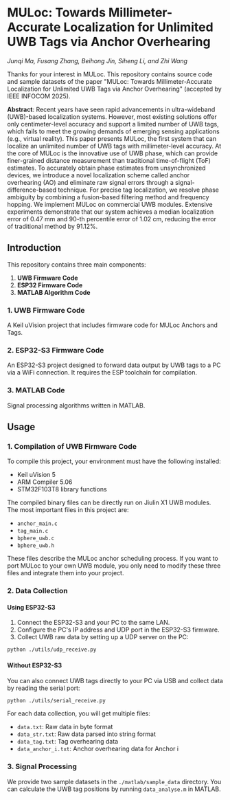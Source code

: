 # MULoc: Towards Millimeter-Accurate Localization for Unlimited UWB Tags via Anchor Overhearing

*Junqi Ma, Fusang Zhang, Beihong Jin, Siheng Li, and Zhi Wang*

Thanks for your interest in MULoc. This repository contains source code and sample datasets of the paper "MULoc: Towards Millimeter-Accurate Localization for Unlimited UWB Tags via Anchor Overhearing" (accepted by IEEE INFOCOM 2025).

**Abstract**: Recent years have seen rapid advancements in ultra-wideband (UWB)-based localization systems. However, most existing solutions offer only centimeter-level accuracy and support a limited number of UWB tags, which fails to meet the growing demands of emerging sensing applications (e.g., virtual reality). This paper presents MULoc, the first system that can localize an unlimited number of UWB tags with millimeter-level accuracy. At the core of MULoc is the innovative use of UWB phase, which can provide finer-grained distance measurement than traditional time-of-flight (ToF) estimates. To accurately obtain phase estimates from unsynchronized devices, we introduce a novel localization scheme called anchor overhearing (AO) and eliminate raw signal errors through a signal-difference-based technique. For precise tag localization, we resolve phase ambiguity by combining a fusion-based filtering method and frequency hopping. We implement MULoc on commercial UWB modules. Extensive experiments demonstrate that our system achieves a median localization error of 0.47 mm and 90-th percentile error of 1.02 cm, reducing the error of traditional method by 91.12%.

## Introduction

This repository contains three main components:

1. **UWB Firmware Code**
2. **ESP32 Firmware Code**
3. **MATLAB Algorithm Code**

### 1. UWB Firmware Code

A Keil uVision project that includes firmware code for MULoc Anchors and Tags. 

### 2. ESP32-S3 Firmware Code

An ESP32-S3 project designed to forward data output by UWB tags to a PC via a WiFi connection. It requires the ESP toolchain for compilation. 

### 3. MATLAB Code

Signal processing algorithms written in MATLAB.

## Usage

### 1. Compilation of UWB Firmware Code

To compile this project, your environment must have the following installed:

- Keil uVision 5
- ARM Compiler 5.06
- STM32F103T8 library functions

The compiled binary files can be directly run on Jiulin X1 UWB modules. The most important files in this project are:

- `anchor_main.c`
- `tag_main.c`
- `bphere_uwb.c`
- `bphere_uwb.h`

These files describe the MULoc anchor scheduling process. If you want to port MULoc to your own UWB module, you only need to modify these three files and integrate them into your project.

### 2. Data Collection

#### Using ESP32-S3

1. Connect the ESP32-S3 and your PC to the same LAN.
2. Configure the PC's IP address and UDP port in the ESP32-S3 firmware.
3. Collect UWB raw data by setting up a UDP server on the PC:

```bash
python ./utils/udp_receive.py
```

#### Without ESP32-S3

You can also connect UWB tags directly to your PC via USB and collect data by reading the serial port:

```bash
python ./utils/serial_receive.py
```

For each data collection, you will get multiple files:

- `data.txt`: Raw data in byte format
- `data_str.txt`: Raw data parsed into string format
- `data_tag.txt`: Tag overhearing data
- `data_anchor_i.txt`: Anchor overhearing data for Anchor i

### 3. Signal Processing

We provide two sample datasets in the `./matlab/sample_data` directory. You can calculate the UWB tag positions by running `data_analyse.m` in MATLAB.
